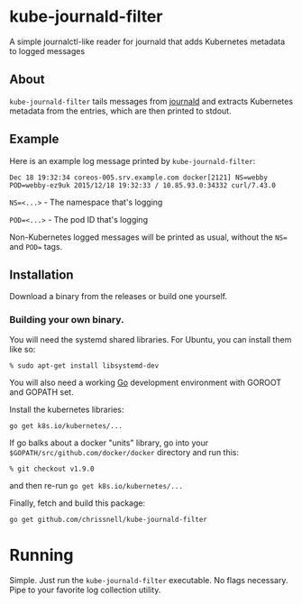 # kube-journald-filter
A simple journalctl-like reader for journald that adds Kubernetes metadata to logged messages

## About
```kube-journald-filter``` tails messages from [journald](http://www.freedesktop.org/software/systemd/man/systemd-journald.service.html) and extracts Kubernetes metadata from the entries, which are then printed to stdout.

## Example
Here is an example log message printed by `kube-journald-filter`:

`Dec 18 19:32:34 coreos-005.srv.example.com docker[2121] NS=webby POD=webby-ez9uk 2015/12/18 19:32:33 / 10.85.93.0:34332 curl/7.43.0`

`NS=<...>`  - The namespace that's logging

`POD=<...>` - The pod ID that's logging

Non-Kubernetes logged messages will be printed as usual, without the `NS=` and `POD=` tags.

## Installation
Download a binary from the releases or build one yourself.

### Building your own binary.
You will need the systemd shared libraries.  For Ubuntu, you can install them like so:
```
% sudo apt-get install libsystemd-dev
```

You will also need a working [Go](http://golang.org) development environment with GOROOT and GOPATH set.

Install the kubernetes libraries:
```
go get k8s.io/kubernetes/...
```

If go balks about a docker "units" library, go into your ```$GOPATH/src/github.com/docker/docker``` directory and run this:
```
% git checkout v1.9.0
```
and then re-run ```go get k8s.io/kubernetes/...```

Finally, fetch and build this package:
```
go get github.com/chrissnell/kube-journald-filter
```

# Running
Simple.  Just run the ```kube-journald-filter``` executable.  No flags necessary.  Pipe to your favorite log collection utility.
